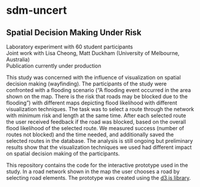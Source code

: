 # sdm-uncert

## Spatial Decision Making Under Risk

Laboratory experiment with 60 student participants  
Joint work with Lisa Cheong, Matt Duckham (University of Melbourne, Australia)  
Publication currently under production  

This study was concerned with the influence of visualization on spatial decision making
(wayfinding). The participants of the study were confronted with a flooding scenario (“A
flooding event occurred in the area shown on the map. There is the risk that roads may be
blocked due to the flooding”) with different maps depicting flood likelihood with different
visualization techniques. The task was to select a route through the network with minimum
risk and length at the same time. After each selected route the user received feedback if the
road was blocked, based on the overall flood likelihood of the selected route. We measured success (number of routes not blocked) and the time needed, and additionally saved the
selected routes in the database. The analysis is still ongoing but preliminary results show
that the visualization techniques we used had different impact on spatial decision making of
the participants.

This repository contains the code for the interactive prototype used in the study. In a road network shown in the map the user chooses a road by selecting road elements. The prototype was created using the [d3.js library](http://d3js.org/, "d3.js library").
